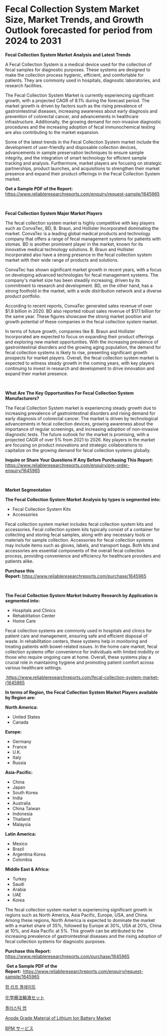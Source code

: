 <p><h1>Fecal Collection System Market Size, Market Trends, and Growth Outlook forecasted for period from 2024 to 2031</h1></p><p><strong>Fecal Collection System Market Analysis and Latest Trends</strong></p>
<p><p>A Fecal Collection System is a medical device used for the collection of fecal samples for diagnostic purposes. These systems are designed to make the collection process hygienic, efficient, and comfortable for patients. They are commonly used in hospitals, diagnostic laboratories, and research facilities.</p><p>The Fecal Collection System Market is currently experiencing significant growth, with a projected CAGR of 8.1% during the forecast period. The market growth is driven by factors such as the rising prevalence of gastrointestinal diseases, increasing awareness about early diagnosis and prevention of colorectal cancer, and advancements in healthcare infrastructure. Additionally, the growing demand for non-invasive diagnostic procedures and the increasing adoption of fecal immunochemical testing are also contributing to the market expansion.</p><p>Some of the latest trends in the Fecal Collection System market include the development of user-friendly and disposable collection devices, advancements in sample preservation techniques to ensure sample integrity, and the integration of smart technology for efficient sample tracking and analysis. Furthermore, market players are focusing on strategic partnerships, product launches, and acquisitions to strengthen their market presence and expand their product offerings in the Fecal Collection System market.</p></p>
<p><strong>Get a Sample PDF of the Report:&nbsp;</strong> <a href="https://www.reliableresearchreports.com/enquiry/request-sample/1645965">https://www.reliableresearchreports.com/enquiry/request-sample/1645965</a></p>
<p>&nbsp;</p>
<p><strong>Fecal Collection System Major Market Players</strong></p>
<p><p>The fecal collection system market is highly competitive with key players such as ConvaTec, BD, B. Braun, and Hollister Incorporated dominating the market. ConvaTec is a leading global medical products and technology company that offers a range of fecal management systems for patients with stomas. BD is another prominent player in the market, known for its innovative medical technology solutions. B. Braun and Hollister Incorporated also have a strong presence in the fecal collection system market with their wide range of products and solutions.</p><p>ConvaTec has shown significant market growth in recent years, with a focus on developing advanced technologies for fecal management systems. The company's market size has been steadily increasing, driven by its commitment to research and development. BD, on the other hand, has a strong foothold in the market, with a wide distribution network and a diverse product portfolio.</p><p>According to recent reports, ConvaTec generated sales revenue of over $1.8 billion in 2020. BD also reported robust sales revenue of $17.1 billion for the same year. These figures showcase the strong market position and growth potential of these companies in the fecal collection system market.</p><p>In terms of future growth, companies like B. Braun and Hollister Incorporated are expected to focus on expanding their product offerings and exploring new market opportunities. With the increasing prevalence of gastrointestinal disorders and the growing aging population, the demand for fecal collection systems is likely to rise, presenting significant growth prospects for market players. Overall, the fecal collection system market is expected to witness steady growth in the coming years, with key players continuing to invest in research and development to drive innovation and expand their market presence.</p></p>
<p>&nbsp;</p>
<p><strong>What Are The Key Opportunities For Fecal Collection System Manufacturers?</strong></p>
<p><p>The Fecal Collection System market is experiencing steady growth due to increasing prevalence of gastrointestinal disorders and rising demand for early diagnosis of colorectal cancer. The market is driven by technological advancements in fecal collection devices, growing awareness about the importance of regular screenings, and increasing adoption of non-invasive diagnostic tests. The future outlook for the market is promising, with a projected CAGR of over 5% from 2021 to 2026. Key players in the market are focusing on product innovations and strategic collaborations to capitalize on the growing demand for fecal collection systems globally.</p></p>
<p><strong>Inquire or Share Your Questions If Any Before Purchasing This Report:</strong> <a href="https://www.reliableresearchreports.com/enquiry/pre-order-enquiry/1645965">https://www.reliableresearchreports.com/enquiry/pre-order-enquiry/1645965</a></p>
<p>&nbsp;</p>
<p><strong>Market Segmentation</strong></p>
<p><strong>The Fecal Collection System Market Analysis by types is segmented into:</strong></p>
<p><ul><li>Fecal Collection System Kits</li><li>Accessories</li></ul></p>
<p><p>Fecal collection system market includes fecal collection system kits and accessories. Fecal collection system kits typically consist of a container for collecting and storing fecal samples, along with any necessary tools or materials for sample collection. Accessories for fecal collection systems may include items such as gloves, labels, and transport bags. Both kits and accessories are essential components of the overall fecal collection process, providing convenience and efficiency for healthcare providers and patients alike.</p></p>
<p><strong>Purchase this Report:&nbsp;</strong><a href="https://www.reliableresearchreports.com/purchase/1645965">https://www.reliableresearchreports.com/purchase/1645965</a></p>
<p>&nbsp;</p>
<p><strong>The Fecal Collection System Market Industry Research by Application is segmented into:</strong></p>
<p><ul><li>Hospitals and Clinics</li><li>Rehabilitation Center</li><li>Home Care</li></ul></p>
<p><p>Fecal collection systems are commonly used in hospitals and clinics for patient care and management, ensuring safe and efficient disposal of waste. In rehabilitation centers, these systems help in monitoring and treating patients with bowel-related issues. In the home care market, fecal collection systems offer convenience for individuals with limited mobility or those who require ongoing care at home. Overall, these systems play a crucial role in maintaining hygiene and promoting patient comfort across various healthcare settings.</p></p>
<p><a href="https://www.reliableresearchreports.com/fecal-collection-system-market-r1645965">&nbsp;https://www.reliableresearchreports.com/fecal-collection-system-market-r1645965</a></p>
<p><strong>In terms of Region, the Fecal Collection System Market Players available by Region are:</strong></p>
<p>
    <p> <strong> North America: </strong>
        <ul>
            <li>United States</li>
            <li>Canada</li>
        </ul>
        </p> 
    <p> <strong> Europe: </strong>
        <ul>
            <li>Germany</li>
            <li>France</li>
            <li>U.K.</li>
            <li>Italy</li>
            <li>Russia</li>
        </ul>
        </p> 
    <p> <strong> Asia-Pacific: </strong>
        <ul>
            <li>China</li>
            <li>Japan</li>
            <li>South Korea</li>
            <li>India</li>
            <li>Australia</li>
            <li>China Taiwan</li>
            <li>Indonesia</li>
            <li>Thailand</li>
            <li>Malaysia</li>
        </ul>
        </p> 
    <p> <strong> Latin America: </strong>
        <ul>
            <li>Mexico</li>
            <li>Brazil</li>
            <li>Argentina Korea</li>
            <li>Colombia</li>
        </ul>
        </p> 
    <p> <strong> Middle East & Africa: </strong>
        <ul>
            <li>Turkey</li>
            <li>Saudi</li>
            <li>Arabia</li>
            <li>UAE</li>
            <li>Korea</li>
        </ul>
    </p>
    </p>
<p><p>The fecal collection system market is experiencing significant growth in regions such as North America, Asia Pacific, Europe, USA, and China. Among these regions, North America is expected to dominate the market with a market share of 35%, followed by Europe at 30%, USA at 20%, China at 10%, and Asia Pacific at 5%. This growth can be attributed to the increasing prevalence of gastrointestinal diseases and the rising adoption of fecal collection systems for diagnostic purposes.</p></p>
<p><strong>Purchase this Report: </strong><a href="https://www.reliableresearchreports.com/purchase/1645965">https://www.reliableresearchreports.com/purchase/1645965</a></p>
<p>&nbsp;<strong>Get a Sample PDF of the Report:&nbsp;&nbsp;</strong><a href="https://www.reliableresearchreports.com/enquiry/request-sample/1645965">https://www.reliableresearchreports.com/enquiry/request-sample/1645965</a></p>
<p><strong></strong></p>
<p><p><a href="https://medium.com/@pyscho67867/%EC%95%BC%EC%9E%90-%EB%82%98%EB%AD%87%EC%9E%8E-%ED%8C%90%EB%A7%A4-%EC%8B%9C%EC%9E%A5-%EA%B2%BD%EC%9F%81-%EB%B6%84%EC%84%9D-%EC%8B%9C%EC%9E%A5-%EB%8F%99%ED%96%A5-%EB%B0%8F-2031%EB%85%84%EA%B9%8C%EC%A7%80%EC%9D%98-%EC%98%88%EC%B8%A1-06f1db32ee7c">팜 리프 플레이트</a></p><p><a href="https://medium.com/@jack3lambert/%E5%8C%96%E5%AD%A6%E7%99%82%E6%B3%95%E7%82%B9%E6%BB%B4%E3%82%BB%E3%83%83%E3%83%88%E5%B8%82%E5%A0%B4%E3%81%AF-2021%E5%B9%B4%E3%81%BE%E3%81%A7%E3%81%AE%E5%B8%82%E5%A0%B4%E3%82%B7%E3%82%A7%E3%82%A2-%E8%A6%8F%E6%A8%A1-%E3%81%8A%E3%82%88%E3%81%B3%E4%BA%88%E6%B8%AC%E3%82%92%E9%87%8D%E7%82%B9%E7%9A%84%E3%81%AB%E8%80%83%E6%85%AE%E3%81%97%E3%81%A6%E3%81%84%E3%81%BE%E3%81%99-d486cf8bfe68">化学療法輸液セット</a></p><p><a href="https://medium.com/@adrainratke34/%ED%94%8C%EB%9D%BC%EC%8A%A4%ED%8B%B1-%ED%8F%AC%EC%9E%A5-%ED%95%84%EB%A6%84-%EC%8B%9C%EC%9E%A5%EC%9D%80-%EC%8B%9C%EC%9E%A5-%EC%A0%90%EC%9C%A0%EC%9C%A8-%ED%81%AC%EA%B8%B0-%EB%B0%8F-2031%EB%85%84%EA%B9%8C%EC%A7%80-%EC%98%88%EC%83%81-%EC%98%88%EC%B8%A1%EC%97%90-%EC%B4%88%EC%A0%90%EC%9D%84-%EB%A7%9E%EC%B6%A5%EB%8B%88%EB%8B%A4-c375151a7237">플라스틱 랩</a></p><p><a href="https://issuu.com/reportprime-2/docs/anode-grade-material-of-lithium-ion-battery-market">Anode Grade Material of Lithium Ion Battery Market</a></p><p><a href="https://medium.com/@r.aspinall_32685/bpm%E3%82%B5%E3%83%BC%E3%83%93%E3%82%B9%E5%B8%82%E5%A0%B4-2031%E5%B9%B4%E3%81%BE%E3%81%A7%E3%81%AE%E3%83%88%E3%83%AC%E3%83%B3%E3%83%89-%E4%BA%88%E6%B8%AC-%E7%AB%B6%E4%BA%89%E5%88%86%E6%9E%90-1f5ffd3aec84">BPM サービス</a></p></p>